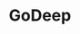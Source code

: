 ---
title: GoDeep
type: landing
show_breadcrumb: true

tags: ["R&D"]

sections:
  - block: hero
    content:
      title: '**GoDeep**'
      image:
        # Reference an image in your `assets/media/` folder
        filename: GoDeep_hero.png
      # Add your Call-To-Action (CTA) button and optional icon
      cta:
        label: Know more
        url: /projects/researchanddevlopment/rd_labuai/rd/godeep/knowmore/
        #icon_pack: fas
        #icon: download
      # Optionally, add a note under the Call-To-Action button
        
      # Add your Hero text here
      text: |-
        The Geoscience Oriented Deep Learning (GODeep) project, in partnership with Petrobras, seeks to improve deep machine learning models to solve geoscience problems. From a computational point of view, the project focuses on applying machine learning models to complex data such as images and time series. For geosciences, such models are useful in Oil exploration from seismic images, easy and well mining data.

        <!--Custom spacing-->
        <div class="mb-3"></div>
        <!--GitHub Button JS-->
        <script async defer src="https://buttons.github.io/buttons.js"></script>        
    design:
      background:
        text_color_light: true
---